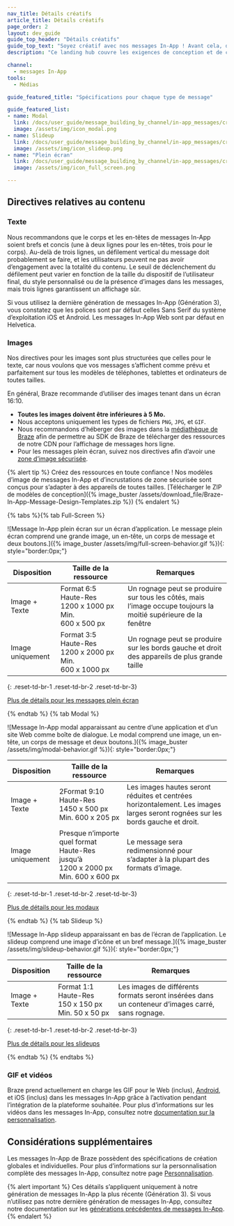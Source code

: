 ```yaml
---
nav_title: Détails créatifs
article_title: Détails créatifs
page_order: 2
layout: dev_guide
guide_top_header: "Détails créatifs"
guide_top_text: "Soyez créatif avec nos messages In-App ! Avant cela, découvrez certaines directives. Tous les modèles de messages In-App sont conçus pour afficher des longueurs de texte et des tailles d’images variables sur des appareils modernes. Afin que votre message s’affiche correctement sur tous les téléphones, tablettes et ordinateurs, nous vous recommandons de suivre ces directives et toujours <a href='/docs/user_guide/message_building_by_channel/in-app_messages/testing/'>tester vos messages</a> avant envoi. Consultez les spécifications créatives suivantes pour les types de messages ou l’article sur Détails créatifs."
description: "Ce landing hub couvre les exigences de conception et de contenu pour les trois types de messages In-App, à savoir modal, slideup et plein écran."

channel:
  - messages In-App
tools:
  - Médias

guide_featured_title: "Spécifications pour chaque type de message"

guide_featured_list:
- name: Modal
  link: /docs/user_guide/message_building_by_channel/in-app_messages/creative_details/modal/
  image: /assets/img/icon_modal.png
- name: Slideup
  link: /docs/user_guide/message_building_by_channel/in-app_messages/creative_details/slideup/
  image: /assets/img/icon_slideup.png
- name: "Plein écran"
  link: /docs/user_guide/message_building_by_channel/in-app_messages/creative_details/fullscreen/
  image: /assets/img/icon_full_screen.png

---
```


## Directives relatives au contenu

### Texte

Nous recommandons que le corps et les en-têtes de messages In-App soient brefs et concis (une à deux lignes pour les en-têtes, trois pour le corps). Au-delà de trois lignes, un défilement vertical du message doit probablement se faire, et les utilisateurs peuvent ne pas avoir d’engagement avec la totalité du contenu. Le seuil de déclenchement du défilement peut varier en fonction de la taille du dispositif de l’utilisateur final, du style personnalisé ou de la présence d’images dans les messages, mais trois lignes garantissent un affichage sûr.

Si vous utilisez la dernière génération de messages In-App (Génération 3), vous constatez que les polices sont par défaut celles Sans Serif du système d’exploitation iOS et Android. Les messages In-App Web sont par défaut en Helvetica.

### Images

Nos directives pour les images sont plus structurées que celles pour le texte, car nous voulons que vos messages s’affichent comme prévu et parfaitement sur tous les modèles de téléphones, tablettes et ordinateurs de toutes tailles.

En général, Braze recommande d’utiliser des images tenant dans un écran 16:10.

- **Toutes les images doivent être inférieures à 5 Mo.**
- Nous acceptons uniquement les types de fichiers `PNG`, `JPG`, et `GIF`.
- Nous recommandons d’héberger des images dans la [médiathèque de Braze]({{site.baseurl}}/user_guide/engagement_tools/templates_and_media/media_library/) afin de permettre au SDK de Braze de télécharger des ressources de notre CDN pour l’affichage de messages hors ligne.
- Pour les messages plein écran, suivez nos directives afin d’avoir une [zone d’image sécurisée]({{site.baseurl}}/user_guide/message_building_by_channel/in-app_messages/creative_details/fullscreen/#image-safe-zone).

{% alert tip %} Créez des ressources en toute confiance ! Nos modèles d’image de messages In-App et d’incrustations de zone sécurisée sont conçus pour s’adapter à des appareils de toutes tailles. [Télécharger le ZIP de modèles de conception]({% image_buster /assets/download_file/Braze-In-App-Message-Design-Templates.zip %}) {% endalert %}

{% tabs %}{% tab Full-Screen %}

![Message In-App plein écran sur un écran d’application. Le message plein écran comprend une grande image, un en-tête, un corps de message et deux boutons.]({% image_buster /assets/img/full-screen-behavior.gif %}){: style="border:0px;"}

| Disposition | Taille de la ressource | Remarques |
|--- | --- | --- |
| Image + Texte | Format 6:5<br>Haute-Res 1200 x 1000 px<br> Min. 600 x 500 px | Un rognage peut se produire sur tous les côtés, mais l’image occupe toujours la moitié supérieure de la fenêtre |
| Image uniquement | Format 3:5<br>Haute-Res 1200 x 2000 px<br> Min. 600 x 1000 px | Un rognage peut se produire sur les bords gauche et droit des appareils de plus grande taille |
{: .reset-td-br-1 .reset-td-br-2 .reset-td-br-3}

[Plus de détails pour les messages plein écran]({{site.baseurl}}/user_guide/message_building_by_channel/in-app_messages/creative_details/fullscreen)


{% endtab %}
{% tab Modal %}

![Message In-App modal apparaissant au centre d’une application et d’un site Web comme boîte de dialogue. Le modal comprend une image, un en-tête, un corps de message et deux boutons.]({% image_buster /assets/img/modal-behavior.gif %}){: style="border:0px;"}

| Disposition | Taille de la ressource | Remarques |
|--- | --- | ------ |
| Image + Texte | 2Format 9:10<br>Haute-Res 1450 x 500 px<br> Min. 600 x 205 px | Les images hautes seront réduites et centrées horizontalement. Les images larges seront rognées sur les bords gauche et droit. |
| Image uniquement | Presque n’importe quel format<br>Haute-Res jusqu’à 1200 x 2000 px<br> Min. 600 x 600 px | Le message sera redimensionné pour s’adapter à la plupart des formats d’image. |
{: .reset-td-br-1 .reset-td-br-2 .reset-td-br-3}

[Plus de détails pour les modaux]({{site.baseurl}}/user_guide/message_building_by_channel/in-app_messages/creative_details/modal)

{% endtab %}
{% tab Slideup %}

![Message In-App slideup apparaissant en bas de l’écran de l’application. Le slideup comprend une image d’icône et un bref message.]({% image_buster /assets/img/slideup-behavior.gif %}){: style="border:0px;"}

| Disposition | Taille de la ressource | Remarques |
|--- | --- | --- |
| Image + Texte | Format 1:1<br>Haute-Res 150 x 150 px<br> Min. 50 x 50 px | Les images de différents formats seront insérées dans un conteneur d’images carré, sans rognage. |
{: .reset-td-br-1 .reset-td-br-2 .reset-td-br-3}

[Plus de détails pour les slideups]({{site.baseurl}}/user_guide/message_building_by_channel/in-app_messages/creative_details/slideup)

{% endtab %}
{% endtabs %}

### GIF et vidéos

Braze prend actuellement en charge les GIF pour le Web (inclus), [Android]({{site.baseurl}}/developer_guide/platform_integration_guides/android/in-app_messaging/customization/gifs/), et iOS (inclus) dans les messages In-App grâce à l’activation pendant l’intégration de la plateforme souhaitée. Pour plus d’informations sur les vidéos dans les messages In-App, consultez notre [documentation sur la personnalisation]({{site.baseurl}}/user_guide/message_building_by_channel/in-app_messages/customize/#video).

## Considérations supplémentaires

Les messages In-App de Braze possèdent des spécifications de création globales et individuelles. Pour plus d’informations sur la personnalisation complète des messages In-App, consultez notre page [Personnalisation]({{site.baseurl}}/user_guide/message_building_by_channel/in-app_messages/customize/).

{% alert important %}
  Ces détails s’appliquent uniquement à notre génération de messages In-App la plus récente (Génération 3). Si vous n’utilisez pas notre dernière génération de messages In-App, consultez notre documentation sur les [générations précédentes de messages In-App]({{site.baseurl}}/user_guide/message_building_by_channel/in-app_messages/best_practices/previous_in-app_message_generations/).
{% endalert %}

<br>
